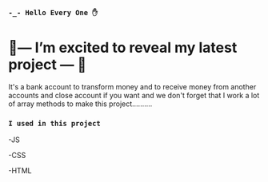 ### `-_- Hello Every One ✋`

# 🌟— I’m excited to reveal my latest project — 🌟

It's a bank account to transform money and to receive money from another accounts and close account if you want and we don't forget that I work a lot of array methods to make this project..........





 ### `I used in this project `
 
-JS

-CSS

-HTML











 


 
